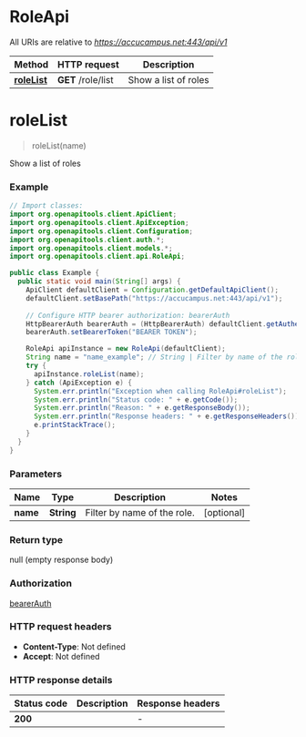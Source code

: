 # RoleApi

All URIs are relative to *https://accucampus.net:443/api/v1*

Method | HTTP request | Description
------------- | ------------- | -------------
[**roleList**](RoleApi.md#roleList) | **GET** /role/list | Show a list of roles


<a name="roleList"></a>
# **roleList**
> roleList(name)

Show a list of roles

### Example
```java
// Import classes:
import org.openapitools.client.ApiClient;
import org.openapitools.client.ApiException;
import org.openapitools.client.Configuration;
import org.openapitools.client.auth.*;
import org.openapitools.client.models.*;
import org.openapitools.client.api.RoleApi;

public class Example {
  public static void main(String[] args) {
    ApiClient defaultClient = Configuration.getDefaultApiClient();
    defaultClient.setBasePath("https://accucampus.net:443/api/v1");
    
    // Configure HTTP bearer authorization: bearerAuth
    HttpBearerAuth bearerAuth = (HttpBearerAuth) defaultClient.getAuthentication("bearerAuth");
    bearerAuth.setBearerToken("BEARER TOKEN");

    RoleApi apiInstance = new RoleApi(defaultClient);
    String name = "name_example"; // String | Filter by name of the role.
    try {
      apiInstance.roleList(name);
    } catch (ApiException e) {
      System.err.println("Exception when calling RoleApi#roleList");
      System.err.println("Status code: " + e.getCode());
      System.err.println("Reason: " + e.getResponseBody());
      System.err.println("Response headers: " + e.getResponseHeaders());
      e.printStackTrace();
    }
  }
}
```

### Parameters

Name | Type | Description  | Notes
------------- | ------------- | ------------- | -------------
 **name** | **String**| Filter by name of the role. | [optional]

### Return type

null (empty response body)

### Authorization

[bearerAuth](../README.md#bearerAuth)

### HTTP request headers

 - **Content-Type**: Not defined
 - **Accept**: Not defined

### HTTP response details
| Status code | Description | Response headers |
|-------------|-------------|------------------|
**200** |  |  -  |

